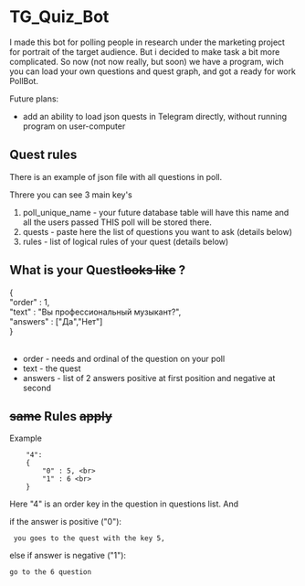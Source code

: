 # TG_Quiz_Bot

I made this bot for polling people in research under the marketing project for portrait of the target audience. 
But i decided to make task a bit more complicated. 
So now (not now really, but soon) we have a program, wich you can load your own questions and quest graph, and got a ready for work PollBot.

Future plans:

- add an ability to load json quests in Telegram directly, without running program on user-computer

## Quest rules

There is an example of json file with all questions in poll. 

Threre you can see 3 main key's

1. poll_unique_name - your future database table will have this name and all the users passed THIS poll will be stored there. 
2. quests - paste here the list of questions you want to ask (details below)
3. rules - list of logical rules of your quest (details below)

## What is your Quest~~looks like~~ ?

{ <br>
    "order" : 1, <br>
    "text" : "Вы профессиональный музыкант?",<br>
    "answers" : ["Да","Нет"]<br>
}
<br><br>

- order - needs and ordinal of the question on your poll
- text - the quest
- answers - list of 2 answers positive at first position and negative at second 


## ~~same~~ Rules ~~apply~~

Example 


        "4":
        {
            "0" : 5, <br>
            "1" : 6 <br>
        }

Here "4" is an order key in the question in questions list. 
And 

if the answer is positive ("0"):


     you goes to the quest with the key 5,

else if answer is negative ("1"): 

    go to the 6 question